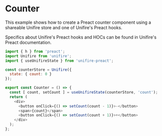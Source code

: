 # Counter

This example shows how to create a Preact counter component using a shareable Unifire store and one of Unifire's Preact hooks.

Specifics about Unifire's Preact hooks and HOCs can be found in Unifire's Preact documentation.

```js
import { h } from 'preact';
import Unifire from 'unifire';
import { useUnifireState } from 'unifire-preact';

const counterStore = Unifire({
  state: { count: 0 }
});

export const Counter = () => {
  const [ count, setCount ] = useUnifireState(counterStore, 'count');
  return (
    <div>
      <button onClick={() => setCount(count - 1)}>-</button>
      <span>{count}</span>
      <button onClick={() => setCount(count + 1)}>+</button>
    </div>
  );
};
```
